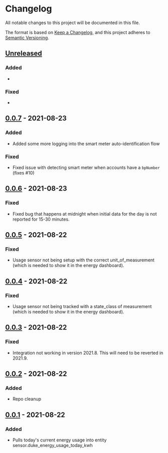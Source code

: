# Changelog

All notable changes to this project will be documented in this file.

The format is based on [Keep a Changelog](https://keepachangelog.com/en/1.0.0/),
and this project adheres to [Semantic Versioning](https://semver.org/spec/v2.0.0.html).

## [Unreleased]

### Added

-

### Fixed

-

## [0.0.7] - 2021-08-23

### Added

- Added some more logging into the smart meter auto-identification flow

### Fixed

- Fixed issue with detecting smart meter when accounts have a `bpNumber` (fixes #10)

## [0.0.6] - 2021-08-23

### Fixed

- Fixed bug that happens at midnight when initial data for the day is not reported for 15-30 minutes.

## [0.0.5] - 2021-08-22

### Fixed

- Usage sensor not being setup with the correct unit_of_measurement (which is needed to show it in the energy dashboard).

## [0.0.4] - 2021-08-22

### Fixed

- Usage sensor not being tracked with a state_class of measurement (which is needed to show it in the energy dashboard).

## [0.0.3] - 2021-08-22

### Fixed

- Integration not working in version 2021.8. This will need to be reverted in 2021.9.

## [0.0.2] - 2021-08-22

### Added

- Repo cleanup

## [0.0.1] - 2021-08-22

### Added

- Pulls today's current energy usage into entity sensor.duke_energy_usage_today_kwh

[unreleased]: https://github.com//mjmeli/ha-duke-energy-gateway/compare/0.0.7...HEAD
[0.0.7]: https://github.com/mjmeli/ha-duke-energy-gateway/releases/tag/0.0.7
[0.0.6]: https://github.com/mjmeli/ha-duke-energy-gateway/releases/tag/0.0.6
[0.0.5]: https://github.com/mjmeli/ha-duke-energy-gateway/releases/tag/0.0.5
[0.0.4]: https://github.com/mjmeli/ha-duke-energy-gateway/releases/tag/0.0.4
[0.0.3]: https://github.com/mjmeli/ha-duke-energy-gateway/releases/tag/0.0.3
[0.0.2]: https://github.com/mjmeli/ha-duke-energy-gateway/releases/tag/0.0.2
[0.0.1]: https://github.com/mjmeli/ha-duke-energy-gateway/releases/tag/0.0.1

